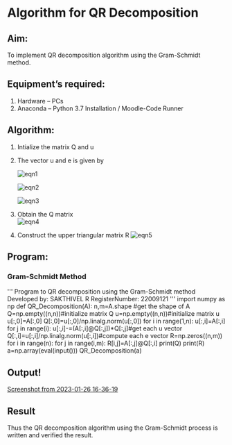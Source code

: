 # Algorithm for QR Decomposition
## Aim:
To implement QR decomposition algorithm using the Gram-Schmidt method.
## Equipment’s required:
1.	Hardware – PCs
2.	Anaconda – Python 3.7 Installation / Moodle-Code Runner
## Algorithm:
1.	Intialize the matrix Q and u
2.	The vector u and e is given by

    ![eqn1](./ex4.jpg)

    ![eqn2](./ex6.jpg)

    ![eqn3](./ex3.jpg)

3.	Obtain the Q matrix   
    ![eqn4](./ex1.jpg)
4.	Construct the upper triangular matrix R
    ![eqn5](./ex2.jpg)



## Program:
### Gram-Schmidt Method
''' 
Program to QR decomposition using the Gram-Schmidt method
Developed by: SAKTHIVEL R
RegisterNumber: 22009121
'''
import numpy as np
def QR_Decomposition(A):
    n,m=A.shape #get the shape of A
    Q=np.empty((n,n))#initialize matrix Q
    u=np.empty((n,n))#initialize matrix u
    u[:,0]=A[:,0]
    Q[:,0]=u[:,0]/np.linalg.norm(u[:,0])
    for i in range(1,n):
        u[:,i]=A[:,i]
        for j in range(i):
            u[:,i]-=(A[:,i]@Q[:,j])*Q[:,j]#get each u vector
        Q[:,i]=u[:,i]/np.linalg.norm(u[:,i])#compute each e vector
    R=np.zeros((n,m))
    for i in range(n):
        for j in range(i,m):
            R[i,j]=A[:,j]@Q[:,i]
    print(Q)
    print(R)
a=np.array(eval(input()))
QR_Decomposition(a)

## Output!
[Screenshot from 2023-01-26 16-36-19](https://user-images.githubusercontent.com/120550359/214821171-4bb439bb-dc13-485d-8b06-8e2a8e754dda.png)


 

## Result
Thus the QR decomposition algorithm using the Gram-Schmidt process is written and verified the result.
